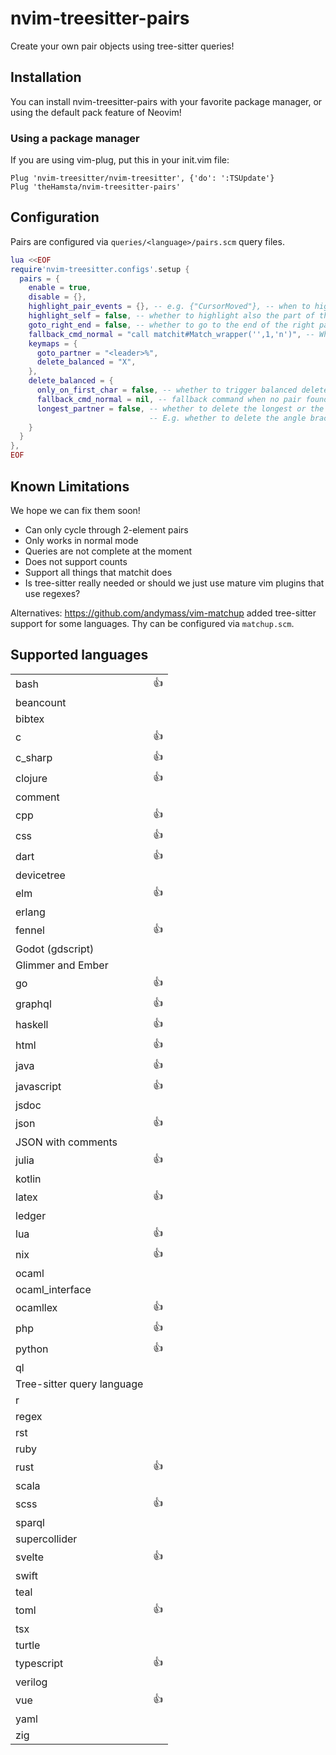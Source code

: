 # nvim-treesitter-pairs

Create your own pair objects using tree-sitter queries!

## Installation

You can install nvim-treesitter-pairs with your favorite package manager, or using the default pack feature of Neovim!

### Using a package manager

If you are using vim-plug, put this in your init.vim file:

```vim
Plug 'nvim-treesitter/nvim-treesitter', {'do': ':TSUpdate'}
Plug 'theHamsta/nvim-treesitter-pairs'
```

## Configuration

Pairs are configured via `queries/<language>/pairs.scm` query files.

```lua
lua <<EOF
require'nvim-treesitter.configs'.setup {
  pairs = {
    enable = true,
    disable = {},
    highlight_pair_events = {}, -- e.g. {"CursorMoved"}, -- when to highlight the pairs, use {} to deactivate highlighting
    highlight_self = false, -- whether to highlight also the part of the pair under cursor (or only the partner)
    goto_right_end = false, -- whether to go to the end of the right partner or the beginning
    fallback_cmd_normal = "call matchit#Match_wrapper('',1,'n')", -- What command to issue when we can't find a pair (e.g. "normal! %")
    keymaps = {
      goto_partner = "<leader>%",
      delete_balanced = "X",
    },
    delete_balanced = {
      only_on_first_char = false, -- whether to trigger balanced delete when on first character of a pair
      fallback_cmd_normal = nil, -- fallback command when no pair found, can be nil
      longest_partner = false, -- whether to delete the longest or the shortest pair when multiple found.
                               -- E.g. whether to delete the angle bracket or whole tag in  <pair> </pair>
    }
  }
},
EOF
```

## Known Limitations

We hope we can fix them soon!

- Can only cycle through 2-element pairs
- Only works in normal mode
- Queries are not complete at the moment
- Does not support counts
- Support all things that matchit does
- Is tree-sitter really needed or should we just use mature vim plugins that use regexes?

Alternatives: https://github.com/andymass/vim-matchup added tree-sitter support for some languages. Thy can be configured via `matchup.scm`.

## Supported languages

<!--pairsinfo-->
<table>
<tr>
<td>bash</td><td>👍</td> </tr>
<tr>
<td>beancount</td><td> </td> </tr>
<tr>
<td>bibtex</td><td> </td> </tr>
<tr>
<td>c</td><td>👍</td> </tr>
<tr>
<td>c_sharp</td><td>👍</td> </tr>
<tr>
<td>clojure</td><td>👍</td> </tr>
<tr>
<td>comment</td><td> </td> </tr>
<tr>
<td>cpp</td><td>👍</td> </tr>
<tr>
<td>css</td><td>👍</td> </tr>
<tr>
<td>dart</td><td>👍</td> </tr>
<tr>
<td>devicetree</td><td> </td> </tr>
<tr>
<td>elm</td><td>👍</td> </tr>
<tr>
<td>erlang</td><td> </td> </tr>
<tr>
<td>fennel</td><td>👍</td> </tr>
<tr>
<td>Godot (gdscript)</td><td> </td> </tr>
<tr>
<td>Glimmer and Ember</td><td> </td> </tr>
<tr>
<td>go</td><td>👍</td> </tr>
<tr>
<td>graphql</td><td>👍</td> </tr>
<tr>
<td>haskell</td><td>👍</td> </tr>
<tr>
<td>html</td><td>👍</td> </tr>
<tr>
<td>java</td><td>👍</td> </tr>
<tr>
<td>javascript</td><td>👍</td> </tr>
<tr>
<td>jsdoc</td><td> </td> </tr>
<tr>
<td>json</td><td>👍</td> </tr>
<tr>
<td>JSON with comments</td><td> </td> </tr>
<tr>
<td>julia</td><td>👍</td> </tr>
<tr>
<td>kotlin</td><td> </td> </tr>
<tr>
<td>latex</td><td>👍</td> </tr>
<tr>
<td>ledger</td><td> </td> </tr>
<tr>
<td>lua</td><td>👍</td> </tr>
<tr>
<td>nix</td><td>👍</td> </tr>
<tr>
<td>ocaml</td><td> </td> </tr>
<tr>
<td>ocaml_interface</td><td> </td> </tr>
<tr>
<td>ocamllex</td><td>👍</td> </tr>
<tr>
<td>php</td><td>👍</td> </tr>
<tr>
<td>python</td><td>👍</td> </tr>
<tr>
<td>ql</td><td> </td> </tr>
<tr>
<td>Tree-sitter query language</td><td> </td> </tr>
<tr>
<td>r</td><td> </td> </tr>
<tr>
<td>regex</td><td> </td> </tr>
<tr>
<td>rst</td><td> </td> </tr>
<tr>
<td>ruby</td><td> </td> </tr>
<tr>
<td>rust</td><td>👍</td> </tr>
<tr>
<td>scala</td><td> </td> </tr>
<tr>
<td>scss</td><td>👍</td> </tr>
<tr>
<td>sparql</td><td> </td> </tr>
<tr>
<td>supercollider</td><td> </td> </tr>
<tr>
<td>svelte</td><td>👍</td> </tr>
<tr>
<td>swift</td><td> </td> </tr>
<tr>
<td>teal</td><td> </td> </tr>
<tr>
<td>toml</td><td>👍</td> </tr>
<tr>
<td>tsx</td><td> </td> </tr>
<tr>
<td>turtle</td><td> </td> </tr>
<tr>
<td>typescript</td><td>👍</td> </tr>
<tr>
<td>verilog</td><td> </td> </tr>
<tr>
<td>vue</td><td>👍</td> </tr>
<tr>
<td>yaml</td><td> </td> </tr>
<tr>
<td>zig</td><td> </td> </tr>
</table>
<!--pairsinfo-->
